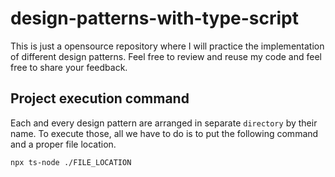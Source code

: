 # design-patterns-with-type-script
 This is just a opensource repository where I will practice the implementation of different design patterns. Feel free to review and reuse my code and feel free to share your feedback.


 ## Project execution command

Each and every design pattern are arranged in separate `directory` by their name. To execute those, all we have to do is to put the following command and a proper file location.

    npx ts-node ./FILE_LOCATION



